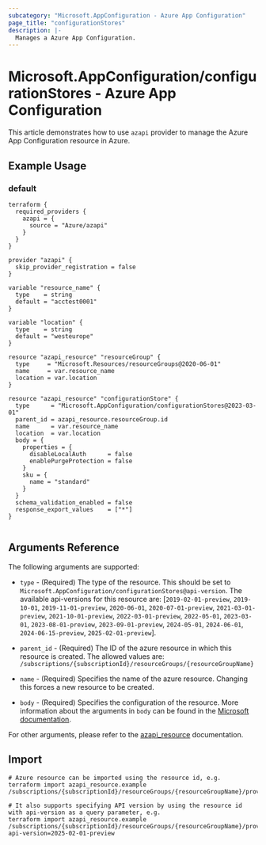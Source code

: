 ```yaml
---
subcategory: "Microsoft.AppConfiguration - Azure App Configuration"
page_title: "configurationStores"
description: |-
  Manages a Azure App Configuration.
---
```


# Microsoft.AppConfiguration/configurationStores - Azure App Configuration

This article demonstrates how to use `azapi` provider to manage the Azure App Configuration resource in Azure.



## Example Usage

### default

```hcl
terraform {
  required_providers {
    azapi = {
      source = "Azure/azapi"
    }
  }
}

provider "azapi" {
  skip_provider_registration = false
}

variable "resource_name" {
  type    = string
  default = "acctest0001"
}

variable "location" {
  type    = string
  default = "westeurope"
}

resource "azapi_resource" "resourceGroup" {
  type     = "Microsoft.Resources/resourceGroups@2020-06-01"
  name     = var.resource_name
  location = var.location
}

resource "azapi_resource" "configurationStore" {
  type      = "Microsoft.AppConfiguration/configurationStores@2023-03-01"
  parent_id = azapi_resource.resourceGroup.id
  name      = var.resource_name
  location  = var.location
  body = {
    properties = {
      disableLocalAuth      = false
      enablePurgeProtection = false
    }
    sku = {
      name = "standard"
    }
  }
  schema_validation_enabled = false
  response_export_values    = ["*"]
}


```



## Arguments Reference

The following arguments are supported:

* `type` - (Required) The type of the resource. This should be set to `Microsoft.AppConfiguration/configurationStores@api-version`. The available api-versions for this resource are: [`2019-02-01-preview`, `2019-10-01`, `2019-11-01-preview`, `2020-06-01`, `2020-07-01-preview`, `2021-03-01-preview`, `2021-10-01-preview`, `2022-03-01-preview`, `2022-05-01`, `2023-03-01`, `2023-08-01-preview`, `2023-09-01-preview`, `2024-05-01`, `2024-06-01`, `2024-06-15-preview`, `2025-02-01-preview`].

* `parent_id` - (Required) The ID of the azure resource in which this resource is created. The allowed values are:  
  `/subscriptions/{subscriptionId}/resourceGroups/{resourceGroupName}`

* `name` - (Required) Specifies the name of the azure resource. Changing this forces a new resource to be created.

* `body` - (Required) Specifies the configuration of the resource. More information about the arguments in `body` can be found in the [Microsoft documentation](https://learn.microsoft.com/en-us/azure/templates/Microsoft.AppConfiguration/configurationStores?pivots=deployment-language-terraform).

For other arguments, please refer to the [azapi_resource](https://registry.terraform.io/providers/Azure/azapi/latest/docs/resources/resource) documentation.

## Import

 ```shell
 # Azure resource can be imported using the resource id, e.g.
 terraform import azapi_resource.example /subscriptions/{subscriptionId}/resourceGroups/{resourceGroupName}/providers/Microsoft.AppConfiguration/configurationStores/{resourceName}
 
 # It also supports specifying API version by using the resource id with api-version as a query parameter, e.g.
 terraform import azapi_resource.example /subscriptions/{subscriptionId}/resourceGroups/{resourceGroupName}/providers/Microsoft.AppConfiguration/configurationStores/{resourceName}?api-version=2025-02-01-preview
 ```
